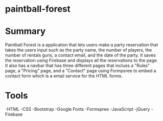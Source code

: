 # paintball-forest

# Summary
Paintball Forest is a application that lets users make a party reservation that takes the users input such as the party name, the number of players, the number of rentals guns, a contact email, and the date of the party. It saves the reservation using Firebase and displays all the reservations to the page. It also has a navbar that has three different pages that inclues a "Rules" page, a "Pricing" page, and a "Contact" page using Formpsree to embed a contact form which is a email service for the HTML forms.

# Tools
-HTML
-CSS
-Bootstrap
-Google Fonts
-Formspree
-JavaScript
-jQuery
-Firebase